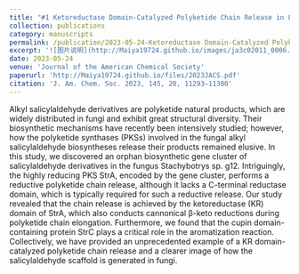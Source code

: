 ```yaml
---
title: "#1 Ketoreductase Domain-Catalyzed Polyketide Chain Release in Fungal Alkyl Salicylaldehyde Biosynthesis"
collection: publications
category: manuscripts
permalink: /publication/2023-05-24-Ketoreductase Domain-Catalyzed Polyketide Chain Release in Fungal Alkyl Salicylaldehyde Biosynthesis-number-1
excerpt: '![图片说明](http://Maiya19724.github.io/images/ja3c02011_0006.gif)'
date: 2023-05-24
venue: 'Journal of the American Chemical Society'
paperurl: 'http://Maiya19724.github.io/files/2023JACS.pdf'
citation: 'J. Am. Chem. Soc. 2023, 145, 20, 11293–11300'
---
```


Alkyl salicylaldehyde derivatives are polyketide natural products, which are widely distributed in fungi and exhibit great structural diversity. Their biosynthetic mechanisms have recently been intensively studied; however, how the polyketide synthases (PKSs) involved in the fungal alkyl salicylaldehyde biosyntheses release their products remained elusive. In this study, we discovered an orphan biosynthetic gene cluster of salicylaldehyde derivatives in the fungus Stachybotrys sp. g12. Intriguingly, the highly reducing PKS StrA, encoded by the gene cluster, performs a reductive polyketide chain release, although it lacks a C-terminal reductase domain, which is typically required for such a reductive release. Our study revealed that the chain release is achieved by the ketoreductase (KR) domain of StrA, which also conducts cannonical β-keto reductions during polyketide chain elongation. Furthermore, we found that the cupin domain-containing protein StrC plays a critical role in the aromatization reaction. Collectively, we have provided an unprecedented example of a KR domain-catalyzed polyketide chain release and a clearer image of how the salicylaldehyde scaffold is generated in fungi.